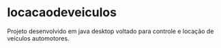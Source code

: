 # locacaodeveiculos
Projeto desenvolvido em java desktop voltado para controle e locação de veículos automotores.
